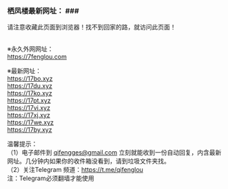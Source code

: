 ### 栖凤楼最新网址： ### <br>
请注意收藏此页面到浏览器！找不到回家的路，就访问此页面！<br><br>

※永久外网网址：<br>
https://7fenglou.com<br>

※最新网址：<br>
https://17bo.xyz<br>
https://17du.xyz<br>
https://17ko.xyz<br>
https://17pt.xyz<br>
https://17vi.xyz<br>
https://17xj.xyz<br>
https://17we.xyz<br>
https://17by.xyz<br>

温馨提示：<br>
（1）电子邮件到 qifengges@gmail.com 立刻就能收到一份自动回复，内含最新网址。几分钟内如果你的收件箱没看到，请到垃圾文件夹找。<br>
（2）关注Telegram 频道：https://t.me/qifenglou<br>
注：Telegram必须翻墙才能使用
